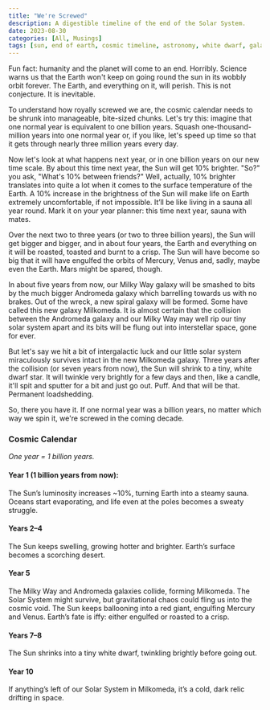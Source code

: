 ```yaml
---
title: "We're Screwed"
description: A digestible timeline of the end of the Solar System.
date: 2023-08-30
categories: [All, Musings]
tags: [sun, end of earth, cosmic timeline, astronomy, white dwarf, galaxy, billion]
---
```


Fun fact: humanity and the planet will come to an end. Horribly. Science warns us that the Earth won't keep on going round the sun in its wobbly orbit forever. The Earth, and everything on it, will perish. This is not conjecture. It is inevitable.

To understand how royally screwed we are, the cosmic calendar needs to be shrunk into manageable, bite-sized chunks. Let's try this: imagine that one normal year is equivalent to one billion years. Squash one-thousand-million years into one normal year or, if you like, let's speed up time so that it gets through nearly three million years every day. 

Now let's look at what happens next year, or in one billion years on our new time scale. By about this time next year, the Sun will get 10% brighter. "So?" you ask, "What's 10% between friends?" Well, actually, 10% brighter translates into quite a lot when it comes to the surface temperature of the Earth. A 10% increase in the brightness of the Sun will make life on Earth extremely uncomfortable, if not impossible. It’ll be like living in a sauna all year round. Mark it on your year planner: this time next year, sauna with mates.

Over the next two to three years (or two to three billion years), the Sun will get bigger and bigger, and in about four years, the Earth and everything on it will be roasted, toasted and burnt to a crisp. The Sun will have become so big that it will have engulfed the orbits of Mercury, Venus and, sadly, maybe even the Earth. Mars might be spared, though.

In about five years from now, our Milky Way galaxy will be smashed to bits by the much bigger Andromeda galaxy which barrelling towards us with no brakes. Out of the wreck, a new spiral galaxy will be formed. Some have called this new galaxy Milkomeda. It is almost certain that the collision between the Andromeda galaxy and our Milky Way may well rip our tiny solar system apart and its bits will be flung out into interstellar space, gone for ever.

But let's say we hit a bit of intergalactic luck and our little solar system miraculously survives intact in the new Milkomeda galaxy. Three years after the collision (or seven years from now), the Sun will shrink to a tiny, white dwarf star. It will twinkle very brightly for a few days and then, like a candle, it'll spit and sputter for a bit and just go out. Puff. And that will be that. Permanent loadshedding.

So, there you have it. If one normal year was a billion years, no matter which way we spin it, we're screwed in the coming decade.

### Cosmic Calendar
*One year = 1 billion years.*

#### Year 1 (1 billion years from now):
The Sun’s luminosity increases ~10%, turning Earth into a steamy sauna. Oceans start evaporating, and life even at the poles becomes a sweaty struggle. 

#### Years 2–4
The Sun keeps swelling, growing hotter and brighter. Earth’s surface becomes a scorching desert.

#### Year 5
The Milky Way and Andromeda galaxies collide, forming Milkomeda. The Solar System might survive, but gravitational chaos could fling us into the cosmic void. The Sun keeps ballooning into a red giant, engulfing Mercury and Venus. Earth’s fate is iffy: either engulfed or roasted to a crisp.

#### Years 7–8
The Sun shrinks into a tiny white dwarf, twinkling brightly before going out.

#### Year 10
If anything’s left of our Solar System in Milkomeda, it’s a cold, dark relic drifting in space.

